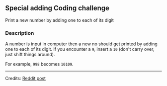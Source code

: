 ## Special adding Coding challenge

Print a new number by adding one to each of its digit

### Description
A number is input in computer then a new no should get printed by adding one to each of its digit. If you encounter a `9`, insert a `10` (don't carry over, just shift things around).

For example, `998` becomes `10109`.

---
Credits: [Reddit post](https://www.reddit.com/r/dailyprogrammer/comments/aphavc/20190211_challenge_375_easy_print_a_new_number_by/)